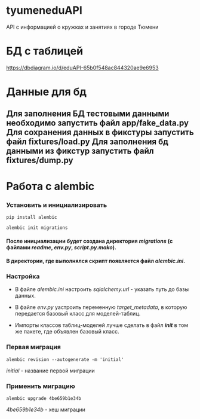 # tyumeneduAPI

API c информацией о кружках и занятиях в городе Тюмени

# БД с таблицей

https://dbdiagram.io/d/eduAPI-65b0f548ac844320ae9e6953

# Данные для бд

Для заполнения БД тестовыми данными необходимо запустить файл app/fake_data.py
Для сохранения данных в фикстуры запустить файл fixtures/load.py
Для заполнения бд данными из фикстур запустить файл fixtures/dump.py
---

# Работа с alembic

### Установить и инициализировать

```commandline
pip install alembic
```

```commandline
alembic init migrations
```

#### После инициализации будет создана директория *migrations* (с файлами *readme*, *env.py*, *script.py.mako*).

#### В директории, где выполнялся скрипт появляется файл *alembic.ini*.

### Настройка

* В файле *alembic.ini* настроить *sqlalchemy.url* - указать путь до базы данных.

* В файле *env.py* yастроить переменную *target_metadata*, в которую передается базовый класс для моделей-таблиц.

* Импорты классов таблиц-моделей лучше сделать в файл *__init__* в том же пакете, где объявлен базовый класс.

### Первая миграция

```commandline
alembic revision --autogenerate -m 'initial'
```

*initial* - название первой миграции

### Применить миграцию

```commandline
alembic upgrade 4be659b1e34b
```

*4be659b1e34b* - хеш миграции
